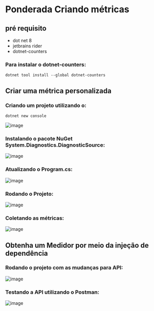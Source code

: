 # Ponderada Criando métricas

## pré requisito

- dot net 8
- jetbrains rider
- dotnet-counters

### Para instalar o dotnet-counters:
``` dotnet tool install --global dotnet-counters ```

## Criar uma métrica personalizada

### Criando um projeto utilizando o:
``` dotnet new console ```

![image](./images/image1.png)

### Instalando o pacote  NuGet System.Diagnostics.DiagnosticSource:

![image](./images/image2.png)

### Atualizando o Program.cs:

![image](./images/image3.png)

### Rodando o Projeto:

![image](./images/image4.png)

### Coletando as métricas:

![image](./images/image5.png)


##  Obtenha um Medidor por meio da injeção de dependência

### Rodando o projeto com as mudanças para API:

![image](./images/image6.png)

### Testando a API utilizando o Postman:

![image](./images/image7.png)

